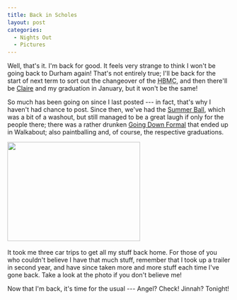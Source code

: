 ```yaml
---
title: Back in Scholes
layout: post
categories:
  - Nights Out
  - Pictures
---
```

Well, that's it. I'm back for good. It feels very strange to think I won't be going back to Durham again! That's not entirely true; I'll be back for the start of next term to sort out the changeover of the <acronym title="Hild Bede Mountaineering Club">HBMC</acronym>, and then there'll be [Claire](https://pictures.scholesmafia.co.uk/index.php/?profile=166) and my graduation in January, but it won't be the same!

So much has been going on since I last posted --- in fact, that's why I haven't had chance to post. Since then, we've had the [Summer Ball](https://pictures.scholesmafia.co.uk/index.php/2007/06/15.06.07_16.06.07-summer-ball/), which was a bit of a washout, but still managed to be a great laugh if only for the people there; there was a rather drunken [Going Down Formal](https://pictures.scholesmafia.co.uk/index.php/2007/06/19.06.07_20.06.07-going-down-formal/) that ended up in Walkabout; also paintballing and, of course, the respective graduations.

[<img class="alignnone size-medium wp-image-244" src="/files/2007/07/room-300x224.jpg" alt="" width="300" height="224" srcset="/files/2007/07/room-300x224.jpg 300w, /files/2007/07/room-400x300.jpg 400w, /files/2007/07/room.jpg 550w" sizes="(max-width: 300px) 100vw, 300px" />](/files/2007/07/room.jpg)

It took me three car trips to get all my stuff back home. For those of you who couldn't believe I have that much stuff, remember that I took up a trailer in second year, and have since taken more and more stuff each time I've gone back. Take a look at the photo if you don't believe me!

Now that I'm back, it's time for the usual --- Angel? Check! Jinnah? Tonight!